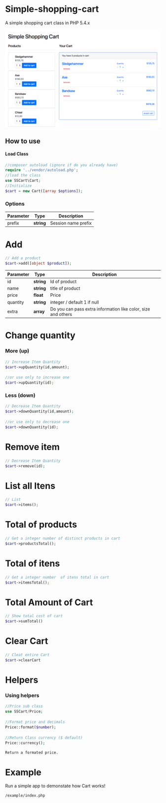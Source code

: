 # Simple-shopping-cart
A simple shopping cart class in PHP 5.4.x

![alt text](https://github.com/gabrielcabola/simple-shopping-cart/blob/master/example/screen.png "sreenshot")

## How to use

#### Load Class
```php
//composer autoload (ignore if do you already have)
require '../vendor/autoload.php';
//load the class
use SSCart\Cart;
//Initialize
$cart = new Cart([array $options]);
```
### Options
| Parameter       | Type     | Description                                                  |
| --------------- | -------- | ------------------------------------------------------------ |
| prefix     | **string**  | Session name prefix       |

# Add 
```php
// Add a product
$cart->add([object $product]);
```
| Parameter       | Type     | Description                                                  |
| --------------- | -------- | ------------------------------------------------------------ |
| id     | **string**  |  Id of product      |
| name     | **string**  | title of product      |
| price     | **float**  | Price       |
| quantity     | **string**  | integer / default 1 if null    |
| extra     | **array**  | Do you can pass extra information like color, size and others    |


# Change quantity
### More (up)
```php
// Increase Item Quantity
$cart->upQuantity(id,amount);

//or use only to increase one
$cart->upQuantity(id);
```

### Less (down)
```php
// Decrease Item Quantity
$cart->downQuantity(id,amount);

//or use only to decrease one
$cart->downQuantity(id);
```

# Remove item
```php
// Decrease Item Quantity
$cart->remove(id);
```
# List all Itens
```php
// List
$cart->items();
```
# Total of products
```php
// Get a integer number of distinct products in cart
$cart->productsTotal();
```
# Total of itens

```php
// Get a integer number  of itens total in cart
$cart->itemsTotal();
```
# Total Amount of Cart

```php
// Show total cost of cart
$cart->sumTotal()
```

# Clear Cart
```php
// Cleat entire Cart
$cart->clearCart
```



# Helpers
### Using helpers
```php
//Price sub class
use SSCart/Price;

//Format price and decimals
Price::format($number);

//Return Class currency ($ default)
Price::currency();

````
`Return a formated price.`


# Example

Run a simple app to demonstate how Cart works!
```
/example/index.php
```


